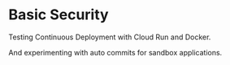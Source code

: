 # Basic Security

Testing Continuous Deployment with Cloud Run and Docker.

And experimenting with auto commits for sandbox applications.